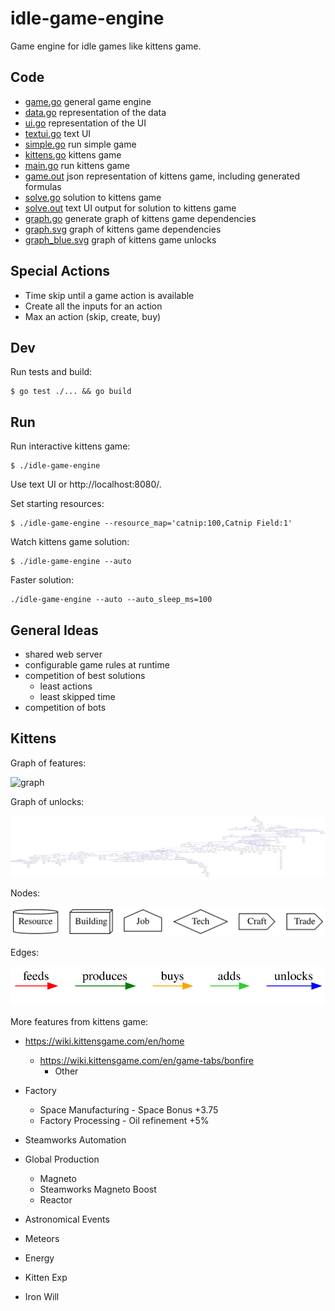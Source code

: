 # idle-game-engine

Game engine for idle games like kittens game.

## Code

- [game.go](game/game.go) general game engine
- [data.go](data/data.go) representation of the data
- [ui.go](ui/ui.go) representation of the UI
- [textui.go](textui/textui.go) text UI
- [simple.go](examples/simple/simple.go) run simple game
- [kittens.go](kittens/kittens.go) kittens game
- [main.go](main.go) run kittens game
- [game.out](kittens/testdata/game.out) json representation of kittens game, including generated formulas
- [solve.go](kittens/solve/solve.go) solution to kittens game
- [solve.out](kittens/testdata/solve.out) text UI output for solution to kittens game
- [graph.go](kittens/graph/graph.go) generate graph of kittens game dependencies
- [graph.svg](kittens/testdata/graph.svg) graph of kittens game dependencies
- [graph_blue.svg](kittens/testdata/graph_blue.svg) graph of kittens game unlocks

## Special Actions

- Time skip until a game action is available
- Create all the inputs for an action
- Max an action (skip, create, buy)

## Dev

Run tests and build:

```
$ go test ./... && go build
```

## Run

Run interactive kittens game:

```
$ ./idle-game-engine
```

Use text UI or http://localhost:8080/.

Set starting resources:

```
$ ./idle-game-engine --resource_map='catnip:100,Catnip Field:1'
```

Watch kittens game solution:

```
$ ./idle-game-engine --auto
```

Faster solution:

```
./idle-game-engine --auto --auto_sleep_ms=100
```

## General Ideas

- shared web server
- configurable game rules at runtime
- competition of best solutions
  - least actions 
  - least skipped time
- competition of bots

## Kittens

Graph of features:

![graph](kittens/testdata/graph.svg)

Graph of unlocks:

![graph](kittens/testdata/graph_blue.svg)

Nodes:

![graph nodes](kittens/testdata/graph_nodes.svg)

Edges:

![graph edges](kittens/testdata/graph_edges.svg)

More features from kittens game:

- https://wiki.kittensgame.com/en/home
  - https://wiki.kittensgame.com/en/game-tabs/bonfire
    - Other

- Factory
  - Space Manufacturing - Space Bonus +3.75
  - Factory Processing - Oil refinement +5%
- Steamworks Automation
- Global Production
  - Magneto
  - Steamworks Magneto Boost
  - Reactor
- Astronomical Events
- Meteors
- Energy
- Kitten Exp
- Iron Will
